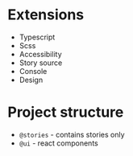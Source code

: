 # Extensions

- Typescript
- Scss
- Accessibility
- Story source
- Console
- Design


# Project structure

- `@stories` - contains stories only
- `@ui` - react components